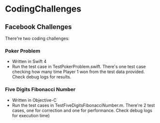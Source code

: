 # CodingChallenges

## Facebook Challenges
There're two coding challenges:
### Poker Problem
* Written in Swift 4
* Run the test case in TestPokerProblem.swift. There's one test case checking how many time Player 1 won from the test data provided. Check debug logs for results.
### Five Digits Fibonacci Number
* Written in Objective-C
* Run the test cases in TestFiveDigitsFibonacciNumber.m. There're 2 test cases, one for correction and one for performance. Check debug logs for execution time)

